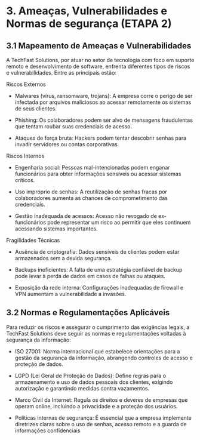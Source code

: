 # 3. Ameaças, Vulnerabilidades e Normas de segurança (ETAPA 2)
## 3.1 Mapeamento de Ameaças e Vulnerabilidades
A TechFast Solutions, por atuar no setor de tecnologia com foco em suporte remoto e desenvolvimento de software, enfrenta 
diferentes tipos de riscos e vulnerabilidades. Entre as principais estão:

Riscos Externos

- Malwares (vírus, ransomware, trojans): A empresa corre o perigo de ser infectada por arquivos maliciosos ao acessar remotamente os sistemas de seus clientes.

- Phishing: Os colaboradores podem ser alvo de mensagens fraudulentas que tentam roubar suas credenciais de acesso.

- Ataques de força bruta: Hackers podem tentar descobrir senhas para invadir servidores ou contas corporativas.

Riscos Internos

- Engenharia social: Pessoas mal-intencionadas podem enganar funcionários para obter informações sensíveis ou acessar sistemas críticos.

- Uso impróprio de senhas: A reutilização de senhas fracas por colaboradores aumenta as chances de comprometimento das credenciais.

- Gestão inadequada de acessos: Acesso não revogado de ex-funcionários pode representar um risco ao permitir que eles continuem acessando sistemas importantes.

Fragilidades Técnicas

- Ausência de criptografia: Dados sensíveis de clientes podem estar armazenados sem a devida segurança.

- Backups ineficientes: A falta de uma estratégia confiável de backup pode levar à perda de dados em casos de falhas ou ataques.

- Exposição da rede interna: Configurações inadequadas de firewall e VPN aumentam a vulnerabilidade a invasões.
## 3.2 Normas e Regulamentações Aplicáveis
Para reduzir os riscos e assegurar o cumprimento das exigências legais, a TechFast Solutions deve seguir as normas e regulamentações voltadas à segurança da informação:

- ISO 27001: Norma internacional que estabelece orientações para a gestão da segurança da informação, abrangendo controles de acesso e proteção de dados.

- LGPD (Lei Geral de Proteção de Dados): Define regras para o armazenamento e uso de dados pessoais dos clientes, exigindo autorização e garantindo medidas contra vazamentos.

- Marco Civil da Internet: Regula os direitos e deveres de empresas que operam online, incluindo a privacidade e a proteção dos usuários.

- Políticas internas de segurança: É essencial que a empresa implemente diretrizes claras sobre o uso de senhas, acesso remoto e a guarda de informações confidenciais
